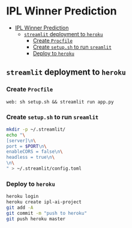 # IPL Winner Prediction

- [IPL Winner Prediction](#ipl-winner-prediction)
	- [`streamlit` deployment to `heroku`](#streamlit-deployment-to-heroku)
		- [Create `Procfile`](#create-procfile)
		- [Create `setup.sh` to run `sreamlit`](#create-setupsh-to-run-sreamlit)
		- [Deploy to `heroku`](#deploy-to-heroku)

## `streamlit` deployment to `heroku`

### Create `Procfile`

```procfile
web: sh setup.sh && streamlit run app.py
```

### Create `setup.sh` to run `sreamlit`

```sh
mkdir -p ~/.streamlit/
echo "\
[server]\n\
port = $PORT\n\
enableCORS = false\n\
headless = true\n\
\n\
" > ~/.streamlit/config.toml
```

### Deploy to `heroku`

```sh
heroku login
heroku create ipl-ai-project
git add -A
git commit -m "push to heroku"
git push heroku master
```